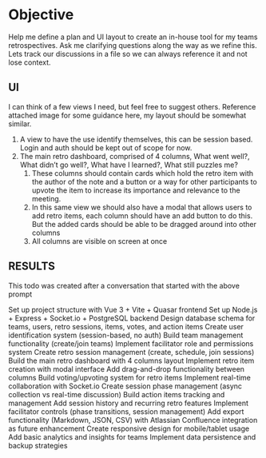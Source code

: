 # Objective 

Help me define a plan and UI layout to create an in-house tool for my teams retrospectives. Ask me clarifying questions along the way as we refine this. Lets track our discussions in a file so we can always reference it and not lose context.

## UI

I can think of a few views I need, but feel free to suggest others. Reference attached image for some guidance here, my layout should be somewhat similar.

1. A view to have the use identify themselves, this can be session based. Login and auth should be kept out of scope for now.
2. The main retro dashboard, comprised of 4 columns, What went well?, What didn’t go well?, What have I learned?, What still puzzles me?
   1. These columns should contain cards which hold the retro item with the author of the note and a button or a way for other participants to upvote the item to increase its importance and relevance to the meeting.
   2. In this same view we should also have a modal that allows users to add retro items, each column should have an add button to do this. But the added cards should be able to be dragged around into other columns
   3. All columns are visible on screen at once

## RESULTS
 
 This todo was created after a conversation that started with the above prompt

Set up project structure with Vue 3 + Vite + Quasar frontend
Set up Node.js + Express + Socket.io + PostgreSQL backend
Design database schema for teams, users, retro sessions, items, votes, and action items
Create user identification system (session-based, no auth)
Build team management functionality (create/join teams)
Implement facilitator role and permissions system
Create retro session management (create, schedule, join sessions)
Build the main retro dashboard with 4 columns layout
Implement retro item creation with modal interface
Add drag-and-drop functionality between columns
Build voting/upvoting system for retro items
Implement real-time collaboration with Socket.io
Create session phase management (async collection vs real-time discussion)
Build action items tracking and management
Add session history and recurring retro features
Implement facilitator controls (phase transitions, session management)
Add export functionality (Markdown, JSON, CSV) with Atlassian Confluence integration as future enhancement
Create responsive design for mobile/tablet usage
Add basic analytics and insights for teams
Implement data persistence and backup strategies